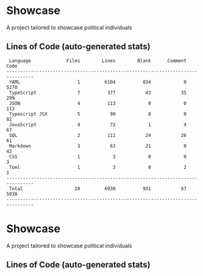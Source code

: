 # Showcase

A project tailored to showcase political individuals

## Lines of Code (auto-generated stats)

```txt<br>--------------------------------------------------------------------------------
 Language             Files        Lines        Blank      Comment         Code
--------------------------------------------------------------------------------
 YAML                     1         6104          834            0         5270
 TypeScript               7          377           43           35          299
 JSON                     4          113            0            0          113
 Typescript JSX           5           90            8            0           82
 JavaScript               4           72            1            4           67
 SQL                      2          111           24           26           61
 Markdown                 3           63           21            0           42
 CSS                      1            3            0            0            3
 Toml                     1            3            0            2            1
--------------------------------------------------------------------------------
 Total                   28         6936          931           67         5938
--------------------------------------------------------------------------------
```

# Showcase

A project tailored to showcase political individuals

## Lines of Code (auto-generated stats)

